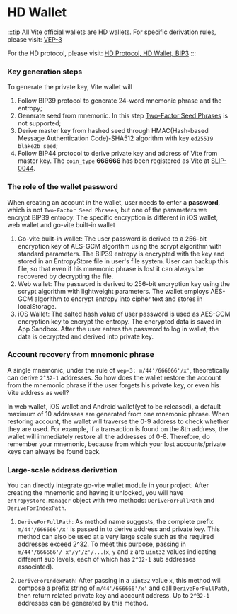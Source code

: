 # HD Wallet

:::tip
All Vite official wallets are HD wallets. For specific derivation rules, please visit: [VEP-3](../../vep/vep-3.md)

For the HD protocol, please visit: [HD Protocol, HD Wallet, BIP3](https://bitcoin.org/en/glossary/hd-protocol)
:::

### Key generation steps

To generate the private key, Vite wallet will

1. Follow BIP39 protocol to generate 24-word mnemonic phrase and the entropy;
2. Generate seed from mnemonic. In this step [Two-Factor Seed Phrases](https://en.bitcoin.it/wiki/Seed_phrase) is not supported;
3. Derive master key from hashed seed through HMAC(Hash-based Message Authentication Code)-SHA512 algorithm with key `ed25519 blake2b seed`;
4. Follow BIP44 protocol to derive private key and address of Vite from master key. The `coin_type` **666666** has been registered as Vite at [SLIP-0044](https://github.com/satoshilabs/slips/blob/master/slip-0044.md).

### The role of the wallet password
When creating an account in the wallet, user needs to enter a **password**, which is not `Two-Factor Seed Phrases`, but one of the parameters we encrypt BIP39 entropy. The specific encryption is different in iOS wallet, web wallet and go-vite built-in wallet
1. Go-vite built-in wallet: The user password is derived to a 256-bit encryption key of AES-GCM algorithm using the scrypt algorithm with standard parameters. The BIP39 entropy is encrypted with the key and stored in an EntropyStore file in user's file system. User can backup this file, so that even if his mnemonic phrase is lost it can always be recovered by decrypting the file.
2. Web wallet: The password is derived to 256-bit encryption key using the scrypt algorithm with lightweight parameters. The wallet employs AES-GCM algorithm to encrypt entropy into cipher text and stores in localStorage.
3. iOS Wallet: The salted hash value of user password is used as AES-GCM encryption key to encrypt the entropy. The encrypted data is saved in App Sandbox. After the user enters the password to log in wallet, the data is decrypted and derived into private key.

### Account recovery from mnemonic phrase
A single mnemonic, under the rule of `vep-3: m/44'/666666'/x'`, theoretically can derive `2^32-1` addresses. So how does the wallet restore the account from the mnemonic phrase if the user forgets his private key, or even his Vite address as well?

In web wallet, iOS wallet and Android wallet(yet to be released), a default maximum of 10 addresses are generated from one mnemonic phrase. When restoring account, the wallet will traverse the 0-9 address to check whether they are used. For example, if a transaction is found on the 8th address, the wallet will immediately restore all the addresses of 0-8. Therefore, do remember your mnemonic, because from which your lost accounts/private keys can always be found back.

### Large-scale address derivation

You can directly integrate go-vite wallet module in your project. After creating the mnemonic and having it unlocked, you will have `entropystore.Manager` object with two methods: `DeriveForFullPath` and `DeriveForIndexPath`.

1. `DeriveForFullPath`: As method name suggests, the complete prefix `m/44'/666666'/x'` is passed in to derive address and private key. This method can also be used at a very large scale such as the required addresses exceed 2^32. To meet this purpose, passing in ``m/44'/666666'/ x'/y'/z'/...``(`x`, `y` and `z` are `uint32` values indicating different sub levels, each of which has `2^32-1` sub addresses associated).

2. `DeriveForIndexPath`: After passing in a `uint32` value `x`, this method will compose a prefix string of `m/44'/666666'/x'` and call `DeriveForFullPath`, then return related private key and account address. Up to `2^32-1` addresses can be generated by this method.
